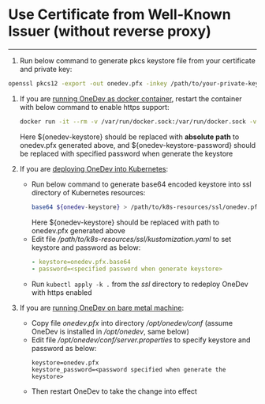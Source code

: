 # Use Certificate from Well-Known Issuer (without reverse proxy)
---------

1. Run below command to generate pkcs keystore file from your certificate and private key:

  ```bash
  openssl pkcs12 -export -out onedev.pfx -inkey /path/to/your-private-key -in /path/to/your-cert
  ```
1. If you are [running OneDev as docker container](run-as-docker-container.md), restart the container with below command to enable https support:
    ```bash
    docker run -it --rm -v /var/run/docker.sock:/var/run/docker.sock -v $(which docker):/usr/bin/docker -v /opt/onedev:/opt/onedev -v ${onedev-keystore}:/opt/onedev/conf/onedev.pfx -e https_port=6643 -e keystore=/opt/onedev/conf/onedev.pfx -e keystore_password=${onedev-keystore-password} -p 6643:6643 1dev/server
    ```
    Here ${onedev-keystore} should be replaced with **absolute path** to onedev.pfx generated above, and ${onedev-keystore-password} should be replaced with specified password when generate the keystore
 
1. If you are [deploying OneDev into Kubernetes](deploy-into-k8s.md):
    * Run below command to generate base64 encoded keystore into ssl directory of Kubernetes resources:
      ```bash
      base64 ${onedev-keystore} > /path/to/k8s-resources/ssl/onedev.pfx.base64
      ```
      Here ${onedev-keystore} should be replaced with path to onedev.pfx generated above  
    * Edit file _/path/to/k8s-resources/ssl/kustomization.yaml_ to set keystore and password as below:
       ```yaml
       - keystore=onedev.pfx.base64
       - password=<specified password when generate keystore>
       ```
    * Run `kubectl apply -k .` from the _ssl_ directory to redeploy OneDev with https enabled

1. If you are [running OneDev on bare metal machine](run-on-bare-metal-machine.md):
    * Copy file _onedev.pfx_ into directory _/opt/onedev/conf_ (assume OneDev is installed in _/opt/onedev_, same below)
    * Edit file _/opt/onedev/conf/server.properties_ to specify keystore and password as below:
      ```properties
      keystore=onedev.pfx
      keystore_password=<password specified when generate the keystore>
      ```
    * Then restart OneDev to take the change into effect
